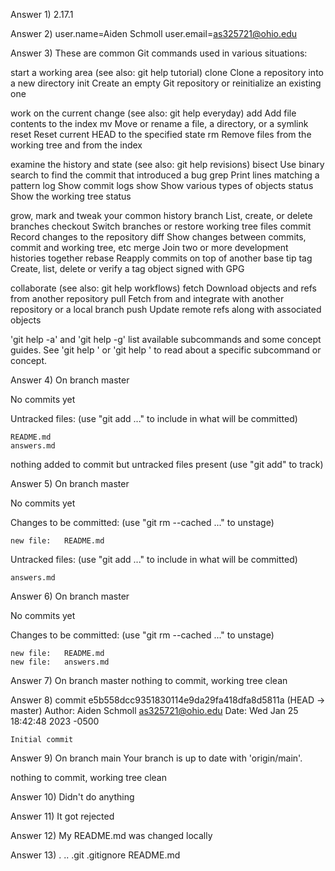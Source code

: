 Answer 1)
2.17.1

Answer 2)
user.name=Aiden Schmoll
user.email=as325721@ohio.edu

Answer 3)
These are common Git commands used in various situations:

start a working area (see also: git help tutorial)
   clone      Clone a repository into a new directory
   init       Create an empty Git repository or reinitialize an existing one

work on the current change (see also: git help everyday)
   add        Add file contents to the index
   mv         Move or rename a file, a directory, or a symlink
   reset      Reset current HEAD to the specified state
   rm         Remove files from the working tree and from the index

examine the history and state (see also: git help revisions)
   bisect     Use binary search to find the commit that introduced a bug
   grep       Print lines matching a pattern
   log        Show commit logs
   show       Show various types of objects
   status     Show the working tree status

grow, mark and tweak your common history
   branch     List, create, or delete branches
   checkout   Switch branches or restore working tree files
   commit     Record changes to the repository
   diff       Show changes between commits, commit and working tree, etc
   merge      Join two or more development histories together
   rebase     Reapply commits on top of another base tip
   tag        Create, list, delete or verify a tag object signed with GPG

collaborate (see also: git help workflows)
   fetch      Download objects and refs from another repository
   pull       Fetch from and integrate with another repository or a local branch
   push       Update remote refs along with associated objects

'git help -a' and 'git help -g' list available subcommands and some
concept guides. See 'git help <command>' or 'git help <concept>'
to read about a specific subcommand or concept.


Answer 4)
On branch master

No commits yet

Untracked files:
  (use "git add <file>..." to include in what will be committed)

	README.md
	answers.md

nothing added to commit but untracked files present (use "git add" to track)


Answer 5)
On branch master

No commits yet

Changes to be committed:
  (use "git rm --cached <file>..." to unstage)

	new file:   README.md

Untracked files:
  (use "git add <file>..." to include in what will be committed)

	answers.md



Answer 6)
On branch master

No commits yet

Changes to be committed:
  (use "git rm --cached <file>..." to unstage)

	new file:   README.md
	new file:   answers.md


Answer 7)
On branch master
nothing to commit, working tree clean


Answer 8)
commit e5b558dcc9351830114e9da29fa418dfa8d5811a (HEAD -> master)
Author: Aiden Schmoll <as325721@ohio.edu>
Date:   Wed Jan 25 18:42:48 2023 -0500

    Initial commit


Answer 9)
On branch main
Your branch is up to date with 'origin/main'.

nothing to commit, working tree clean


Answer 10)
Didn't do anything

Answer 11)
It got rejected

Answer 12)
My README.md was changed locally

Answer 13)
.  ..  .git  .gitignore  README.md
